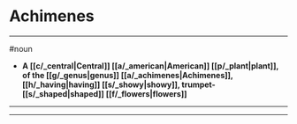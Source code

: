 # Achimenes
---
#noun
- **A [[c/_central|Central]] [[a/_american|American]] [[p/_plant|plant]], of the [[g/_genus|genus]] [[a/_achimenes|Achimenes]], [[h/_having|having]] [[s/_showy|showy]], trumpet-[[s/_shaped|shaped]] [[f/_flowers|flowers]]**
---
---
